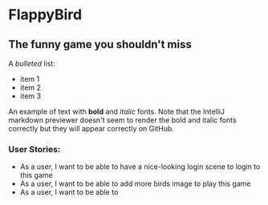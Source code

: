 # FlappyBird

## The funny game you shouldn't miss

A *bulleted* list:
- item 1
- item 2
- item 3

An example of text with **bold** and *italic* fonts.  Note that the IntelliJ markdown previewer doesn't seem to render 
the bold and italic fonts correctly but they will appear correctly on GitHub.


### User Stories:
- As a user, I want to be able to have a nice-looking login scene to login to this game
- As a user, I want to be able to add more birds image to play this game
- As a user, I want to be able to 